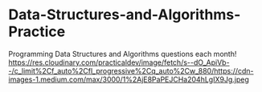 # Data-Structures-and-Algorithms-Practice
Programming Data Structures and Algorithms questions each month! 
https://res.cloudinary.com/practicaldev/image/fetch/s--dO_ApiVb--/c_limit%2Cf_auto%2Cfl_progressive%2Cq_auto%2Cw_880/https://cdn-images-1.medium.com/max/3000/1%2AjE8PaPEJCHa204hLgIX9Jg.jpeg
